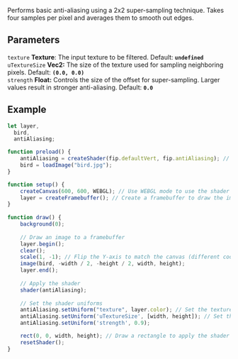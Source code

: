 Performs basic anti-aliasing using a 2x2 super-sampling technique. Takes four samples per pixel and averages them to smooth out edges.

## Parameters
`texture` **Texture**: The input texture to be filtered. Default: **`undefined`**
<br>
`uTextureSize` **Vec2:** The size of the texture used for sampling neighboring pixels. Default: **`(0.0, 0.0)`**
<br>
`strength` **Float:** Controls the size of the offset for super-sampling. Larger values result in stronger anti-aliasing. Default: **`0.0`** 

## Example
```javascript hl_lines="29 30 31"
let layer,
  bird,
  antiAliasing;

function preload() {
    antiAliasing = createShader(fip.defaultVert, fip.antiAliasing); // Load the shader
    bird = loadImage("bird.jpg");
}

function setup() {
    createCanvas(600, 600, WEBGL); // Use WEBGL mode to use the shader
    layer = createFramebuffer(); // Create a framebuffer to draw the image onto
}
  
function draw() {
    background(0);
    
    // Draw an image to a framebuffer 
    layer.begin();
    clear();
    scale(1, -1); // Flip the Y-axis to match the canvas (different coordinate system in framebuffer)
    image(bird, -width / 2, -height / 2, width, height);
    layer.end();
    
    // Apply the shader
    shader(antiAliasing);
    
    // Set the shader uniforms
    antiAliasing.setUniform("texture", layer.color); // Set the texture to apply the shader to
    antiAliasing.setUniform('uTextureSize', [width, height]); // Set the size of the texture used
    antiAliasing.setUniform('strength', 0.9);

    rect(0, 0, width, height); // Draw a rectangle to apply the shader to
    resetShader(); 
}
```